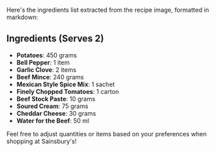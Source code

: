 Here's the ingredients list extracted from the recipe image, formatted in markdown:

## Ingredients (Serves 2)

- **Potatoes**: 450 grams
- **Bell Pepper**: 1 item
- **Garlic Clove**: 2 items
- **Beef Mince**: 240 grams
- **Mexican Style Spice Mix**: 1 sachet
- **Finely Chopped Tomatoes**: 1 carton
- **Beef Stock Paste**: 10 grams
- **Soured Cream**: 75 grams
- **Cheddar Cheese**: 30 grams
- **Water for the Beef**: 50 ml

Feel free to adjust quantities or items based on your preferences when shopping at Sainsbury's!